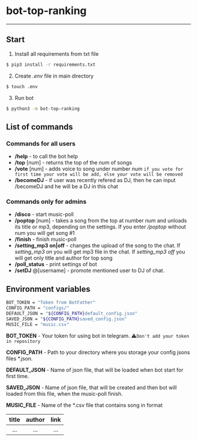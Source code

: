 # bot-top-ranking
___
## Start 
1. Install all requirements from txt file
```sh
$ pip3 install -r requirements.txt
```
2. Create _.env_ file in main directory
```sh
$ touch .env
```
3. Run bot
```sh
$ python3 -m bot-top-ranking
```
## List of commands

### Commands for all users
- __/help__ - to call the bot help 
- __/top__ [num] - returns the top of the _num_ of songs
- __/vote__ [num] - adds voice to song under number _num_
        `if you vote for first time your vote will be add, else your vote will be removed`
- __/becomeDJ__ - if user was recently refered as DJ, then he can input /becomeDJ and he will be a DJ in this chat
### Commands only for admins

- __/disco__ - start music-poll
- __/poptop__ [num] - takes a song from the top at number _num_ and unloads its title or mp3, depending on the settings. If you enter _/poptop_ without num you will get song #1
- __/finish__ - finish music-poll
- __/setting_mp3 on|off__ - changes the upload of the song to the chat. If _setting_mp3 on_ you will get mp3 file in the chat. If _setting_mp3 off_ you will get only title and author for top song
- __/poll_status__ - print settings of bot
- __/setDJ__ @[username] - promote mentioned user to DJ of chat.

## Environment variables

```sh
BOT_TOKEN = "Token from BotFather"
CONFIG_PATH = "configs/"
DEFAULT_JSON = "${CONFIG_PATH}default_config.json"
SAVED_JSON = "${CONFIG_PATH}saved_config.json"
MUSIC_FILE = "music.csv"
```
__BOT_TOKEN__  - Your token for using bot in telegram. 
:warning:`Don't add your token in repository`

__CONFIG_PATH__ - Path to your directory where you storage your config jsons files *.json.

__DEFAULT_JSON__ - Name of json file, that will be loaded when bot start for first time.

__SAVED_JSON__ - Name of json file, that will be created and then bot will loaded from this file, when the music-poll finish.

__MUSIC_FILE__ - Name of the *.csv file that contains song in format

| title | author | link |
| :---: | :---: | :---: |
| ... | ... | ... |
